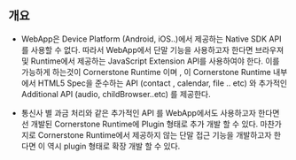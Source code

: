 <!--
{
	"id": 66,
	"title": "PlugIn 개발 개요",
	"outline": "WebApp은 Device Platform (Android, iOS..)에서 제공하는 Native SDK API를 사용할 수 없다. 따라서 WebApp에서 단말 기능을 사용하고자 한다면 브라우져 및 Runtime에서 제공하는 JavaScript Extension API를 사용하여야 한다. 이를 가능하게 하는것이 Cornerstone Runtime 이며 , 이 Cornerstone Runtime 내부에서 HTML5 Spec을 준수하는 API (contact , calendar, file .. etc) 와 추가적인 Additional API (audio, childBrowser..etc) 를 제공한다.",
	"tags": ["runtime"],
	"order": [6, 6],
	"thumbnail": "6.6.00.plugin_developement.png"
}
-->

## 개요 

-	WebApp은 Device Platform (Android, iOS..)에서 제공하는 Native SDK API를 사용할 수 없다. 따라서 WebApp에서 단말 기능을 사용하고자 한다면 브라우져 및 Runtime에서 제공하는 JavaScript Extension API를 사용하여야 한다. 이를 가능하게 하는것이 Cornerstone Runtime 이며 , 이 Cornerstone Runtime 내부에서 HTML5 Spec을 준수하는 API (contact , calendar, file .. etc) 와 추가적인 Additional API (audio, childBrowser..etc) 를 제공한다. 


-	통신사 별 과금 처리와 같은 추가적인 API 를 WebApp에서도 사용하고자 한다면 선 개발된 Cornerstone Runtime에 Plugin 형태로 추가 개발 할 수 있다.  마찬가지로 Cornerstone Runtime에서 제공하지 않는 단말 접근 기능을 개발하고자 한다면 이 역시 plugin 형태로 확장 개발 할 수 있다.

